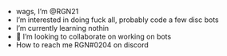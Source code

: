 -  wags, I’m @RGN21
- I’m interested in doing fuck all, probably code a few disc bots
- I’m currently learning nothin
- 💞️ I’m looking to collaborate on working on bots
- How to reach me RGN#0204 on discord

<!---
RGN21/RGN21 is a fire repository because its `README.md` (this file) appears on your GitHub profile.
You can click the Preview link to take a look at your changes.
--->
